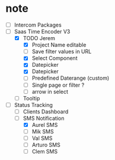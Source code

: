 # note
- [ ] Intercom Packages
- [ ] Saas Time Encoder V3
  - [x] TODO Jerem
    - [x] Project Name editable
    - [ ] Save filter values in URL
    - [x] Select Component
    - [x] Datepicker
    - [x] Datepicker
    - [ ] Predefined Daterange (custom)
    - [ ] Single page or filter ?
    - [ ] arrow in select
  - [ ] Tooltip
- [ ] Status Tracking
  - [ ] Clients Dashboard
  - [ ] SMS Notification
    - [x] Aurel SMS
    - [ ] Mik SMS
    - [ ] Val SMS
    - [ ] Arturo SMS
    - [ ] Clem SMS
